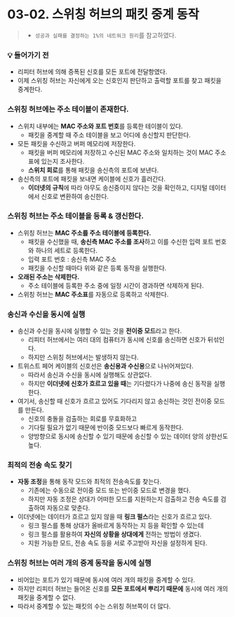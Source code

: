 # 03-02. 스위칭 허브의 패킷 중계 동작

> - `성공과 실패를 결정하는 1%의 네트워크 원리`를 참고하였다.



### :bulb: 들어가기 전

- 리피터 허브에 의해 증폭된 신호를 모든 포트에 전달항였다.
- 이제 스위칭 허브는 자신에게 오는 신호인지 판단하고 출력할 포트를 찾고 패킷을 중계한다.



### 스위칭 허브에는 주소 테이블이 존재한다.

- 스위치 내부에는 **MAC 주소와 포트 번호**를 등록한 테이블이 있다.
  - 패킷을 중계할 때 주소 테이블을 보고 어디에 송신할지 판단한다.
- 모든 패킷을 수신하고 버퍼 메모리에 저장한다.
  - 패킷을 버퍼 메모리에 저장하고 수신된 MAC 주소와 일치하는 것이 MAC 주소표에 있는지 조사한다.
  - **스위치 회로**를 통해 패킷을 송신측의 포트에 보낸다.
- 송신측의 포트에 패킷을 보내면 케이블에 신호가 흘러간다.
  - **이더넷의 규칙**에 따라 아무도 송신중이지 않다는 것을 확인하고, 디지털 데이터에서 신호로 변환하여 송신한다.



### 스위칭 허브는 주소 테이블을 등록 & 갱신한다.

- 스위칭 허브는 **MAC 주소를 주소 테이블에 등록한다.**
  - 패킷을 수신했을 때, **송신측 MAC 주소를 조사**하고 이를 수신한 입력 포트 번호와 하나의 세트로 등록한다.
  - 입력 포트 번호 : 송신측 MAC 주소
  - 패킷을 수신할 때마다 위와 같은 등록 동작을 실행한다.
- **오래된 주소는 삭제한다.**
  - 주소 테이블에 등록한 주소 중에 일정 시간이 경과하면 삭제하게 된다.
- 스위칭 허브는 **MAC 주소표**를 자동으로 등록하고 삭제한다.



### 송신과 수신을 동시에 실행

- 송신과 수신을 동시에 실행할 수 있는 것을 **전이중 모드**라고 한다.
  - 리피터 허브에서는 여러 대의 컴퓨터가 동시에 신호를 송신하면 신호가 뒤섞인다.
  - 하지만 스위칭 허브에서는 발생하지 않는다.
- 트위스트 페어 케이블의 신호선은 **송신용과 수신용**으로 나뉘어져있다.
  - 따라서 송신과 수신을 동시에 실행해도 상관없다.
  - 하지만 **이더넷에 신호가 흐르고 있을 때**는 기다렸다가 나중에 송신 동작을 실행한다.
- 여기서, 송신할 때 신호가 흐르고 있어도 기다리지 않고 송신하는 것인 전이중 모드를 만든다.
  - 신호의 충돌을 검출하는 회로를 무효화하고
  - 기다릴 필요가 없기 때문에 반이중 모드보다 빠르게 동작한다.
  - 양방향으로 동시에 송신할 수 있기 때문에 송신할 수 있는 데이터 양의 상한선도 높다.



### 최적의 전송 속도 찾기

- **자동 조정**을 통해 동작 모드와 최적의 전송속도를 찾는다.
  - 기존에는 수동으로 전이중 모드 또는 반이중 모드로 변경을 했다.
  - 하지만 자동 조정은 상대가 어떠한 모드를 지원하는지 검출하고 전송 속도를 검출하여 자동으로 맞춘다.
- 이더넷에는 데이터가 흐르고 있지 않을 때 **링크 펄스**라는 신호가 흐르고 있다.
  - 링크 펄스를 통해 상대가 올바르게 동작하는 지 등을 확인할 수 있는데
  - 링크 펄스를 활용하여 **자신의 상황을 상대에게** 전하는 방법이 생겼다.
  - 지원 가능한 모드, 전송 속도 등을 서로 주고받아 자신을 설정하게 된다.



### 스위칭 허브는 여러 개의 중계 동작을 동시에 실행

- 비어있는 포트가 있기 때문에 동시에 여러 개의 패킷을 중계할 수 있다.
- 하지만 리피터 허브는 들어온 신호를 **모든 포트에서 뿌리기 때문에** 동시에 여러 개의 패킷을 중계할 수 없다.
- 따라서 중계할 수 있는 패킷의 수는 스위칭 허브쪽이 더 많다.